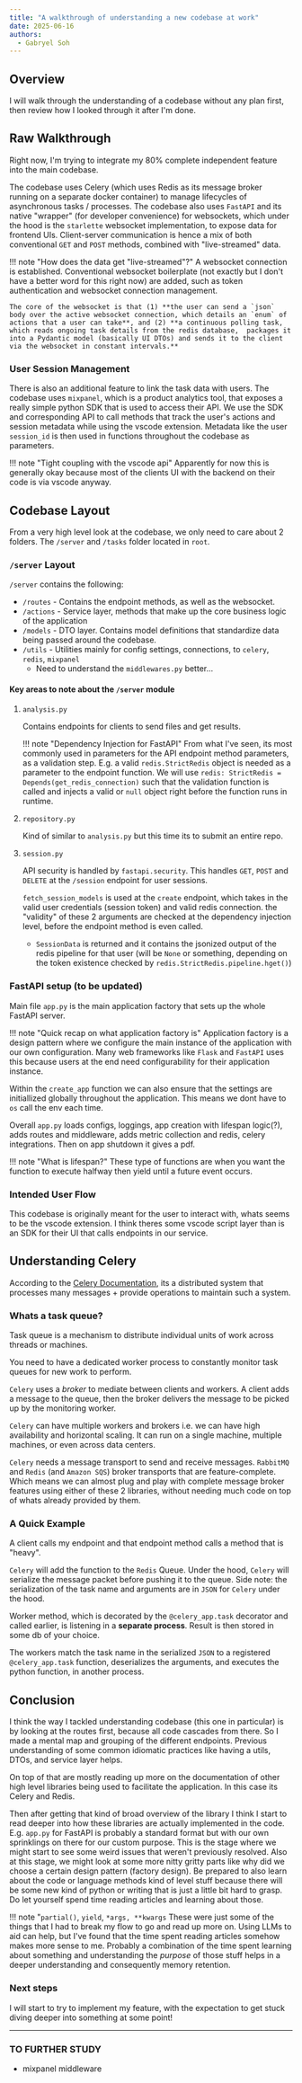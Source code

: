 ```yaml
---
title: "A walkthrough of understanding a new codebase at work"
date: 2025-06-16
authors:
  - Gabryel Soh
---
```


## Overview

I will walk through the understanding of a codebase without any plan first, then review how I looked through it after I'm done.

## Raw Walkthrough

Right now, I'm trying to integrate my 80% complete independent feature into the main codebase.

The codebase uses Celery (which uses Redis as its message broker running on a separate docker container) to manage lifecycles of asynchronous tasks / processes. The codebase also uses  `FastAPI` and its native "wrapper" (for developer convenience) for websockets, which under the hood is the `starlette` websocket implementation, to expose data for frontend UIs. Client-server communication is hence a mix of both conventional `GET` and `POST` methods, combined with "live-streamed" data.

!!! note "How does the data get "live-streamed"?"
    A websocket connection is established. Conventional websocket boilerplate (not exactly but I don't have a better word for this right now) are added, such as token authentication and websocket connection management.

    The core of the websocket is that (1) **the user can send a `json` body over the active websocket connection, which details an `enum` of actions that a user can take**, and (2) **a continuous polling task, which reads ongoing task details from the redis database,  packages it into a Pydantic model (basically UI DTOs) and sends it to the client via the websocket in constant intervals.**

### User Session Management

There is also an additional feature to link the task data with users. The codebase uses `mixpanel`, which is a product analytics tool, that exposes a really simple python SDK that is used to access their API. We use the SDK and corresponding API to call methods that track the user's actions and session metadata while using the vscode extension. Metadata like the user `session_id` is then used in functions throughout the codebase as parameters.

!!! note "Tight coupling with the vscode api"
    Apparently for now this is generally okay because most of the clients UI with the backend on their code is via vscode anyway.

## Codebase Layout

From a very high level look at the codebase, we only need to care about 2 folders. The `/server` and `/tasks` folder located in `root`.

### `/server` Layout

`/server` contains the following:

- `/routes` - Contains the endpoint methods, as well as the websocket.
- `/actions` - Service layer, methods that make up the core business logic of the application
- `/models` - DTO layer. Contains model definitions that standardize data being passed around the codebase.
- `/utils` - Utilities mainly for config settings, connections, to `celery`, `redis`, `mixpanel`
    - Need to understand the `middlewares.py` better...

#### Key areas to note about the `/server` module

1. `analysis.py`
    
    Contains endpoints for clients to send files and get results. 

    !!! note "Dependency Injection for FastAPI"
        From what I've seen, its most commonly used in parameters for the API endpoint method parameters, as a validation step. E.g. a valid `redis.StrictRedis` object is needed as a parameter to the endpoint function. We will use `redis: StrictRedis = Depends(get_redis_connection)` such that the validation function is called and injects a valid or `null` object right before the function runs in runtime.

2. `repository.py`

    Kind of similar to `analysis.py` but this time its to submit an entire repo.

3. `session.py`

    API security is handled by `fastapi.security`. This handles `GET`, `POST` and `DELETE` at the `/session` endpoint for user sessions.

    `fetch_session_models` is used at the `create` endpoint, which takes in the valid user credentials (session token) and valid redis connection. the "validity" of these 2 arguments are checked at the dependency injection level, before the endpoint method is even called.

      * `SessionData` is returned and it contains the jsonized output of the redis pipeline for that user (will be `None` or something, depending on the token existence checked by `redis.StrictRedis.pipeline.hget()`)

### FastAPI setup (to be updated)

Main file `app.py` is the main application factory that sets up the whole FastAPI server. 

!!! note "Quick recap on what application factory is"
    Application factory is a design pattern where we configure the main instance of the application with our own configuration. Many web frameworks like `Flask` and `FastAPI` uses this because users at the end need configurability for their application instance.

Within the `create_app` function we can also ensure that the settings are initiallized globally throughout the application. This means we dont have to `os` call the env each time.

Overall `app.py` loads configs, loggings, app creation with lifespan logic(?), adds routes and middleware, adds metric collection and redis, celery integrations. Then on app shutdown it gives a pdf.

!!! note "What is lifespan?"
    These type of functions are when you want the function to execute halfway then yield until a future event occurs.

### Intended User Flow

This codebase is originally meant for the user to interact with, whats seems to be the vscode extension. I think theres some vscode script layer than is an SDK for their UI that calls endpoints in our service.

## Understanding Celery

According to the [Celery Documentation](https://docs.celeryq.dev/en/stable/), its a distributed system that processes many messages + provide operations to maintain such a system.

### Whats a task queue?

Task queue is a mechanism to distribute individual units of work across threads or machines.

You need to have a dedicated worker process to constantly monitor task queues for new work to perform.

`Celery` uses a *broker* to mediate between clients and workers. A client adds a message to the queue, then the broker delivers the message to be picked up by the monitoring worker.

`Celery` can have multiple workers and brokers i.e. we can have high availability and horizontal scaling. It can run on a single machine, multiple machines, or even across data centers.

`Celery` needs a message transport to send and receive messages. `RabbitMQ` and `Redis` (and `Amazon SQS`) broker transports that are feature-complete. Which means we can almost plug and play with complete message broker features using either of these 2 libraries, without needing much code on top of whats already provided by them.

### A Quick Example

A client calls my endpoint and that endpoint method calls a method that is "heavy".

`Celery` will add the function to the `Redis` Queue. Under the hood, `Celery` will serialize the message packet before pushing it to the queue. Side note: the serialization of the task name and arguments are in `JSON` for `Celery` under the hood.

Worker method, which is decorated by the `@celery_app.task` decorator and called earlier, is listening in a **separate process**. Result is then stored in some db of your choice. 

The workers match the task name in the serialized `JSON` to a registered `@celery_app.task` function, deserializes the arguments, and executes the python function, in another process.

## Conclusion

I think the way I tackled understanding codebase (this one in particular) is by looking at the routes first, because all code cascades from there. So I made a mental map and grouping of the different endpoints. Previous understanding of some common idiomatic practices like having a utils, DTOs, and service layer helps.

On top of that are mostly reading up more on the documentation of other high level libraries being used to facilitate the application. In this case its Celery and Redis. 

Then after getting that kind of broad overview of the library I think I start to read deeper into how these libraries are actually implemented in the code. E.g. `app.py` for FastAPI is probably a standard format but with our own sprinklings on there for our custom purpose. This is the stage where we might start to see some weird issues that weren't previously resolved. Also at this stage, we might look at some more nitty gritty parts like why did we choose a certain design pattern (factory design). Be prepared to also learn about the code or language methods kind of level stuff because there will be some new kind of python or writing that is just a little bit hard to grasp. Do let yourself spend time reading articles and learning about those. 

!!! note "`partial()`, `yield`, `*args, **kwargs`
    These were just some of the things that I had to break my flow to go and read up more on. Using LLMs to aid can help, but I've found that the time spent reading articles somehow makes more sense to me. Probably a combination of the time spent learning about something and understanding the *purpose* of those stuff helps in a deeper understanding and consequently memory retention.

### Next steps

I will start to try to implement my feature, with the expectation to get stuck diving deeper into something at some point!

---

### TO FURTHER STUDY
- mixpanel middleware